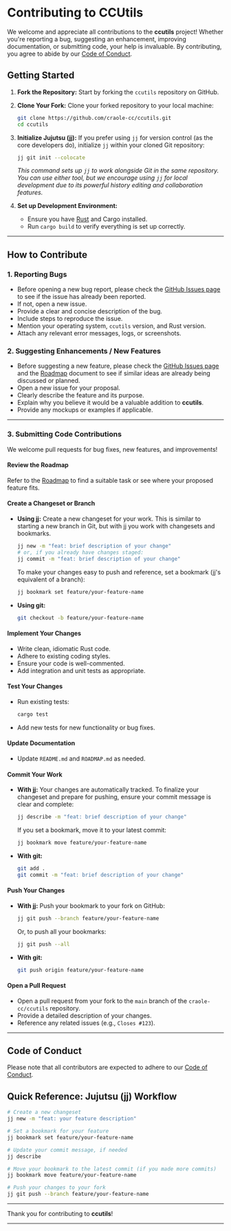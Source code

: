 # Contributing to CCUtils

We welcome and appreciate all contributions to the **ccutils** project! Whether
you're reporting a bug, suggesting an enhancement, improving documentation, or
submitting code, your help is invaluable. By contributing, you agree to abide by
our [Code of Conduct](./CODE_OF_CONDUCT.md).

## Getting Started

1. **Fork the Repository:** Start by forking the `ccutils` repository on GitHub.
2. **Clone Your Fork:** Clone your forked repository to your local machine:

   ```bash
   git clone https://github.com/craole-cc/ccutils.git
   cd ccutils
   ```

3. **Initialize Jujutsu (jj):** If you prefer using `jj` for version control (as
   the core developers do), initialize `jj` within your cloned Git repository:

   ```bash
   jj git init --colocate
   ```

   _This command sets up `jj` to work alongside Git in the same repository. You
   can use either tool, but we encourage using `jj` for local development due to
   its powerful history editing and collaboration features._

4. **Set up Development Environment:**
   - Ensure you have [Rust](https://www.rust-lang.org/tools/install) and Cargo
     installed.
   - Run `cargo build` to verify everything is set up correctly.

---

## How to Contribute

### 1. Reporting Bugs

- Before opening a new bug report, please check the
  [GitHub Issues page](https://github.com/craole-cc/ccutils/issues) to see if
  the issue has already been reported.
- If not, open a new issue.
- Provide a clear and concise description of the bug.
- Include steps to reproduce the issue.
- Mention your operating system, `ccutils` version, and Rust version.
- Attach any relevant error messages, logs, or screenshots.

### 2. Suggesting Enhancements / New Features

- Before suggesting a new feature, please check the
  [GitHub Issues page](https://github.com/craole-cc/ccutils/issues) and the
  [Roadmap](utilities/ccutils/ROADMAP.md) document to see if similar ideas are
  already being discussed or planned.
- Open a new issue for your proposal.
- Clearly describe the feature and its purpose.
- Explain why you believe it would be a valuable addition to **ccutils**.
- Provide any mockups or examples if applicable.

---

### 3. Submitting Code Contributions

We welcome pull requests for bug fixes, new features, and improvements!

#### **Review the Roadmap**

Refer to the [Roadmap](utilities/ccutils/ROADMAP.md) to find a suitable task or
see where your proposed feature fits.

#### **Create a Changeset or Branch**

- **Using jj:** Create a new changeset for your work. This is similar to
  starting a new branch in Git, but with jj you work with changesets and
  bookmarks.

  ```bash
  jj new -m "feat: brief description of your change"
  # or, if you already have changes staged:
  jj commit -m "feat: brief description of your change"
  ```

  To make your changes easy to push and reference, set a bookmark (jj's
  equivalent of a branch):

  ```bash
  jj bookmark set feature/your-feature-name
  ```

- **Using git:**

  ```bash
  git checkout -b feature/your-feature-name
  ```

#### **Implement Your Changes**

- Write clean, idiomatic Rust code.
- Adhere to existing coding styles.
- Ensure your code is well-commented.
- Add integration and unit tests as appropriate.

#### **Test Your Changes**

- Run existing tests:

  ```bash
  cargo test
  ```

- Add new tests for new functionality or bug fixes.

#### **Update Documentation**

- Update `README.md` and `ROADMAP.md` as needed.

#### **Commit Your Work**

- **With jj:** Your changes are automatically tracked. To finalize your
  changeset and prepare for pushing, ensure your commit message is clear and
  complete:

  ```bash
  jj describe -m "feat: brief description of your change"
  ```

  If you set a bookmark, move it to your latest commit:

  ```bash
  jj bookmark move feature/your-feature-name
  ```

- **With git:**

  ```bash
  git add .
  git commit -m "feat: brief description of your change"
  ```

#### **Push Your Changes**

- **With jj:** Push your bookmark to your fork on GitHub:

  ```bash
  jj git push --branch feature/your-feature-name
  ```

  Or, to push all your bookmarks:

  ```bash
  jj git push --all
  ```

- **With git:**

  ```bash
  git push origin feature/your-feature-name
  ```

#### **Open a Pull Request**

- Open a pull request from your fork to the `main` branch of the
  `craole-cc/ccutils` repository.
- Provide a detailed description of your changes.
- Reference any related issues (e.g., `Closes #123`).

---

## Code of Conduct

Please note that all contributors are expected to adhere to our
[Code of Conduct](./CODE_OF_CONDUCT.md).

## Quick Reference: Jujutsu (jj) Workflow

```bash
# Create a new changeset
jj new -m "feat: your feature description"

# Set a bookmark for your feature
jj bookmark set feature/your-feature-name

# Update your commit message, if needed
jj describe

# Move your bookmark to the latest commit (if you made more commits)
jj bookmark move feature/your-feature-name

# Push your changes to your fork
jj git push --branch feature/your-feature-name
```

---

Thank you for contributing to **ccutils**!

---
